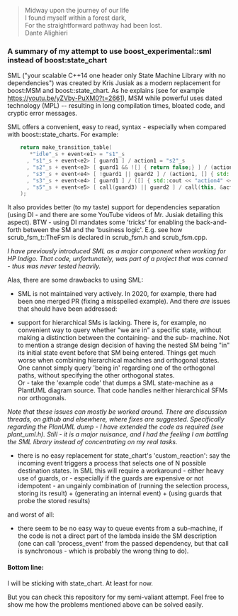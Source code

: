 <blockquote>
Midway upon the journey of our life
<br>
 I found myself within a forest dark,
<br>
 For the straightforward pathway had been lost.
<br>
                 Dante Alighieri
</blockquote>




### A summary of my attempt to use boost_experimental::sml instead of boost:state_chart

SML ("your scalable C++14 one header only State Machine Library with no dependencies") was created by
Kris Jusiak as a modern replacement for boost:MSM and boost::state_chart. As he explains (see for example
https://youtu.be/yZVby-PuXM0?t=2661), MSM while powerful uses dated technology (MPL) -- resulting in
long compilation times, bloated code, and cryptic error messages.

SML offers a convenient, easy to read, syntax - especially when compared with boost::state_charts. For example:
```C++
    return make_transition_table(
       *"idle"_s + event<e1> = "s1"_s
      , "s1"_s + event<e2> [ guard1 ] / action1 = "s2"_s
      , "s2"_s + event<e3> [ guard1 && ![] { return false;} ] / (action1, action2{}) = "s3"_s
      , "s3"_s + event<e4> [ !guard1 || guard2 ] / (action1, [] { std::cout << "action3" << std::endl; }) = "s4"_s
      , "s3"_s + event<e4> [ guard1 ] / ([] { std::cout << "action4" << std::endl; }, [this] { action4(); }) = "s5"_s
      , "s5"_s + event<e5> [ call(guard3) || guard2 ] / call(this, &actions_guards::action5) = X
    );
```

It also provides better (to my taste) support for dependencies separation (using DI - and there are some
YouTube videos of Mr. Jusiak detailing this aspect). BTW - using DI mandates some 'tricks' for enabling
the back-and-forth between the SM and the 'business logic'. E.g. see how scrub_fsm_t::TheFsm is declared
in scrub_fsm.h and scrub_fsm.cpp.

*I have previously introduced SML as a major component when working for HP Indigo. That code, unfortunately,
was part of a project that was canned - thus was never tested heavily.*


Alas, there are some drawbacks to using SML:

- SML is not maintained very actively. In 2020, for example, there had been one merged PR (fixing a misspelled example).
  And there *are* issues that should have been addressed:

- support for hierarchical SMs is lacking. There is, for example, no convenient way to query whether "we are in" a
  specific state, without making a distinction between the containing- and the sub- machine. Not to mention
  a strange design decision of having the nested SM being "in" its initial state event before that SM being
  entered.
  Things get much worse when combining hierarchical machines and orthogonal states. One cannot simply
  query 'being in' regarding one of the orthogonal paths, without specifying the other
  orthogonal states.
  <br>
  Or -
  take the 'example code' that dumps a SML state-machine as a PlantUML diagram source. That code handles neither
  hierarchical SFMs nor orthogonals.

*Note that these issues can mostly be worked around. There are discussion threads, on github and elsewhere, where
fixes are suggested. Specifically regarding the PlanUML dump - I have extended the code as required (see plant_uml.h).
Still - it is a major nuisance, and I had the feeling I am battling the SML library instead of concentrating on
my real tasks.*

- there is no easy replacement for state_chart's 'custom_reaction': say the incoming event triggers a process
  that selects one of N possible destination states. In SML this will require a workaround - either heavy use
  of guards, or - especially if the guards are expensive or not idempotent - an ungainly combination
  of (running the selection process, storing its result) + (generating an internal event) + (using guards that
  probe the stored results)

and worst of all:

- there seem to be no easy way to queue events from a sub-machine, if the code is not a direct part of the lambda inside the
  SM description (one can call 'process_event' from the passed dependency, but that call is synchronous - which is
  probably the wrong thing to do).


#### Bottom line:

I will be sticking with state_chart. At least for now.

But you can check this repository for my semi-valiant attempt. Feel free to show me how the problems
mentioned above can be solved easily.

